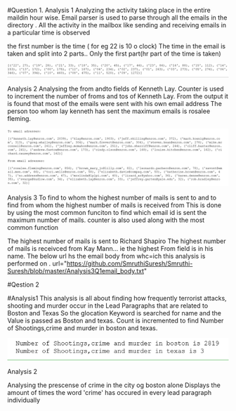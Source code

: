 #Question 1.
Analysis 1
Analyzing the activity taking place in the entire maildin hour wise.
Email parser is used to parse through all the emails in the directory .
All the activity in the mailbox like sending and receiving emails in a particular time is observed

the first number is the time ( for eg 22 is 10 o clock)
The time in the email is taken and split into 2 parts.. Only the first part(hr part of the time is taken)


<img 
src="https://github.com/SmruthiSuresh/Smruthi-Suresh/blob/master/Capture.PNG" alt='sadad'/>

Analysis 2
Analysing the from andto fields of Kenneth Lay.
Counter is used to increment the number of froms and tos of Kenneth Lay.
From the output it is found that most of the emails were sent with his own email address
The person too whom lay kenneth has sent the maximum emails is rosalee fleming.

<img 
src="https://github.com/SmruthiSuresh/Smruthi-Suresh/blob/master/Q1Analysis2Sc.PNG" alt='sadad'/>

Analysis 3
To find to whom the highest number of mails is sent to and to find from whom the highest number 
of mails is received from
This is done by using the most common funciton to find which email id is sent the maximum number of mails.
counter is also used along with the most common function

The highest number of mails is sent to Richard Shapiro
The highest number of mails is receivced from Kay Mann... ie the highest From field is in his name.
The below url hs the email body from whc=ich this analysis is performed on .
url="https://github.com/SmruthiSuresh/Smruthi-Suresh/blob/master/Analysis3Q1email_body.txt"

#Qestion 2

#Analysis1
This analysis is all about finding how frequently terrorist attacks, shooting and murder occur in the Lead Paragraphs that are related to Boston and Texas
So the glocation Keyword is searched for name and the Value is passed as Boston and texas.
Count is incremented to find Number of Shootings,crime and murder in boston and texas.

<img 
src="https://github.com/SmruthiSuresh/Smruthi-Suresh/blob/master/Q2Analysis1.PNG" alt='sadad'/>

Analysis 2

Analysing the prescense of crime in the city og boston alone
Displays the amount of times the word 'crime' has occured in every lead paragraph individually








